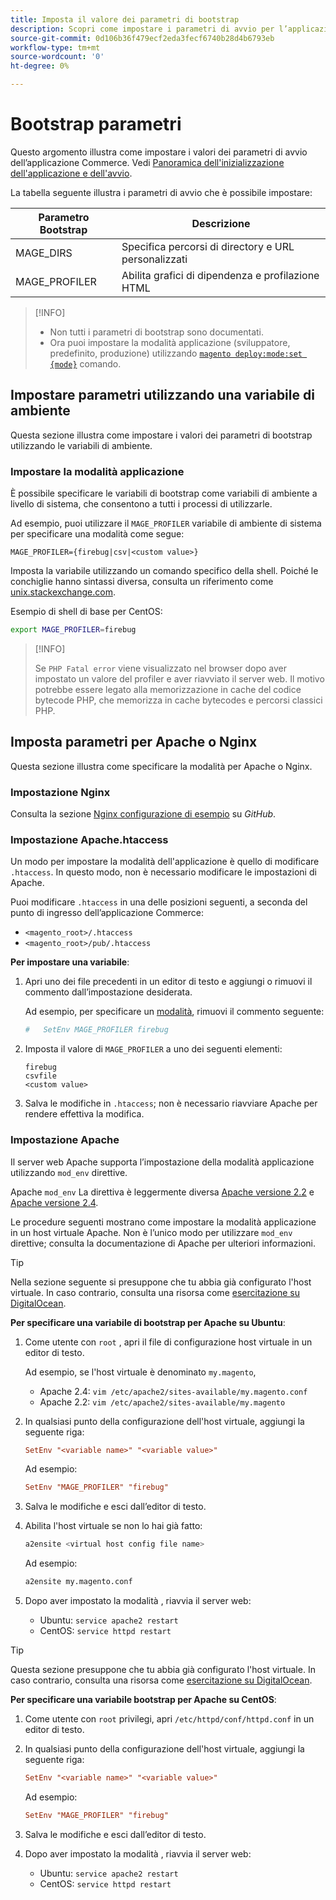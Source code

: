 ```yaml
---
title: Imposta il valore dei parametri di bootstrap
description: Scopri come impostare i parametri di avvio per l’applicazione Commerce.
source-git-commit: 0d106b36f479ecf2eda3fecf6740b28d4b6793eb
workflow-type: tm+mt
source-wordcount: '0'
ht-degree: 0%

---
```



# Bootstrap parametri

Questo argomento illustra come impostare i valori dei parametri di avvio dell’applicazione Commerce. Vedi [Panoramica dell&#39;inizializzazione dell&#39;applicazione e dell&#39;avvio](initialization.md).

La tabella seguente illustra i parametri di avvio che è possibile impostare:

| Parametro Bootstrap | Descrizione |
| ------------------- | -------------------------------------------- |
| MAGE_DIRS | Specifica percorsi di directory e URL personalizzati |
| MAGE_PROFILER | Abilita grafici di dipendenza e profilazione HTML |

>[!INFO]
>
>- Non tutti i parametri di bootstrap sono documentati.
>- Ora puoi impostare la modalità applicazione (sviluppatore, predefinito, produzione) utilizzando [`magento deploy:mode:set {mode}`](../cli/set-mode.md) comando.


## Impostare parametri utilizzando una variabile di ambiente

Questa sezione illustra come impostare i valori dei parametri di bootstrap utilizzando le variabili di ambiente.

### Impostare la modalità applicazione

È possibile specificare le variabili di bootstrap come variabili di ambiente a livello di sistema, che consentono a tutti i processi di utilizzarle.

Ad esempio, puoi utilizzare il `MAGE_PROFILER` variabile di ambiente di sistema per specificare una modalità come segue:

```terminal
MAGE_PROFILER={firebug|csv|<custom value>}
```

Imposta la variabile utilizzando un comando specifico della shell. Poiché le conchiglie hanno sintassi diversa, consulta un riferimento come [unix.stackexchange.com][unix-stackx].

Esempio di shell di base per CentOS:

```bash
export MAGE_PROFILER=firebug
```

>[!INFO]
>
>Se `PHP Fatal error` viene visualizzato nel browser dopo aver impostato un valore del profiler e aver riavviato il server web. Il motivo potrebbe essere legato alla memorizzazione in cache del codice bytecode PHP, che memorizza in cache bytecodes e percorsi classici PHP.

## Imposta parametri per Apache o Nginx

Questa sezione illustra come specificare la modalità per Apache o Nginx.

### Impostazione Nginx

Consulta la sezione [Nginx configurazione di esempio] su _GitHub_.

### Impostazione Apache.htaccess

Un modo per impostare la modalità dell&#39;applicazione è quello di modificare `.htaccess`. In questo modo, non è necessario modificare le impostazioni di Apache.

Puoi modificare `.htaccess` in una delle posizioni seguenti, a seconda del punto di ingresso dell’applicazione Commerce:

- `<magento_root>/.htaccess`
- `<magento_root>/pub/.htaccess`

**Per impostare una variabile**:

1. Apri uno dei file precedenti in un editor di testo e aggiungi o rimuovi il commento dall’impostazione desiderata.

   Ad esempio, per specificare un [modalità](application-modes.md), rimuovi il commento seguente:

   ```conf
   #   SetEnv MAGE_PROFILER firebug
   ```

1. Imposta il valore di `MAGE_PROFILER` a uno dei seguenti elementi:

   ```terminal
   firebug
   csvfile
   <custom value>
   ```

1. Salva le modifiche in `.htaccess`; non è necessario riavviare Apache per rendere effettiva la modifica.

### Impostazione Apache

Il server web Apache supporta l’impostazione della modalità applicazione utilizzando `mod_env` direttive.

Apache `mod_env` La direttiva è leggermente diversa [Apache versione 2.2] e [Apache versione 2.4].

Le procedure seguenti mostrano come impostare la modalità applicazione in un host virtuale Apache. Non è l’unico modo per utilizzare `mod_env` direttive; consulta la documentazione di Apache per ulteriori informazioni.

>[!TIP]
>
>Nella sezione seguente si presuppone che tu abbia già configurato l&#39;host virtuale. In caso contrario, consulta una risorsa come [esercitazione su DigitalOcean](https://www.digitalocean.com/community/tutorials/how-to-set-up-apache-virtual-hosts-on-ubuntu-14-04-lts).

**Per specificare una variabile di bootstrap per Apache su Ubuntu**:

1. Come utente con `root` , apri il file di configurazione host virtuale in un editor di testo.

   Ad esempio, se l&#39;host virtuale è denominato `my.magento`,

   - Apache 2.4: `vim /etc/apache2/sites-available/my.magento.conf`
   - Apache 2.2: `vim /etc/apache2/sites-available/my.magento`

1. In qualsiasi punto della configurazione dell&#39;host virtuale, aggiungi la seguente riga:

   ```conf
   SetEnv "<variable name>" "<variable value>"
   ```

   Ad esempio:

   ```conf
   SetEnv "MAGE_PROFILER" "firebug"
   ```

1. Salva le modifiche e esci dall’editor di testo.
1. Abilita l&#39;host virtuale se non lo hai già fatto:

   ```bash
   a2ensite <virtual host config file name>
   ```

   Ad esempio:

   ```bash
   a2ensite my.magento.conf
   ```

1. Dopo aver impostato la modalità , riavvia il server web:

   - Ubuntu: `service apache2 restart`
   - CentOS: `service httpd restart`

>[!TIP]
>
>Questa sezione presuppone che tu abbia già configurato l&#39;host virtuale. In caso contrario, consulta una risorsa come [esercitazione su DigitalOcean](https://www.digitalocean.com/community/tutorials/how-to-set-up-apache-virtual-hosts-on-centos-6).

**Per specificare una variabile bootstrap per Apache su CentOS**:

1. Come utente con `root` privilegi, apri `/etc/httpd/conf/httpd.conf` in un editor di testo.

1. In qualsiasi punto della configurazione dell&#39;host virtuale, aggiungi la seguente riga:

   ```conf
   SetEnv "<variable name>" "<variable value>"
   ```

   Ad esempio:

   ```conf
   SetEnv "MAGE_PROFILER" "firebug"
   ```

1. Salva le modifiche e esci dall’editor di testo.

1. Dopo aver impostato la modalità , riavvia il server web:

   - Ubuntu: `service apache2 restart`
   - CentOS: `service httpd restart`

<!-- link definitions -->

[Apache versione 2.2]: https://httpd.apache.org/docs/2.2/mod/mod_env.html#setenv
[Apache versione 2.4]: https://httpd.apache.org/docs/2.4/mod/mod_env.html#setenv
[Nginx configurazione di esempio]: https://github.com/magento/magento2/blob/2.4/nginx.conf.sample#L16
[unix-stackx]: https://unix.stackexchange.com/questions/117467/how-to-permanently-set-environmental-variables
